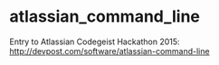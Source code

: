 # atlassian_command_line
Entry to Atlassian Codegeist Hackathon 2015: http://devpost.com/software/atlassian-command-line
